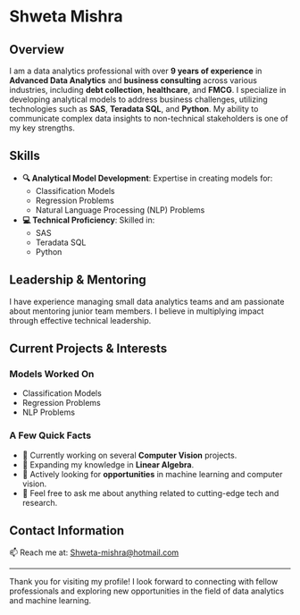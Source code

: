 # Shweta Mishra 

## Overview
I am a data analytics professional with over **9 years of experience** in **Advanced Data Analytics** and **business consulting** across various industries, including **debt collection**, **healthcare**, and **FMCG**. I specialize in developing analytical models to address business challenges, utilizing technologies such as **SAS**, **Teradata SQL**, and **Python**. My ability to communicate complex data insights to non-technical stakeholders is one of my key strengths.

## Skills
- **🔍 Analytical Model Development**: Expertise in creating models for:
  - Classification Models
  - Regression Problems
  - Natural Language Processing (NLP) Problems
- **💻 Technical Proficiency**: Skilled in:
  - SAS
  - Teradata SQL
  - Python

## Leadership & Mentoring
I have experience managing small data analytics teams and am passionate about mentoring junior team members. I believe in multiplying impact through effective technical leadership.

## Current Projects & Interests
### Models Worked On
- Classification Models
- Regression Problems
- NLP Problems

### A Few Quick Facts
- 🔭 Currently working on several **Computer Vision** projects.
- 🧮 Expanding my knowledge in **Linear Algebra**.
- 🤔 Actively looking for **opportunities** in machine learning and computer vision.
- 💬 Feel free to ask me about anything related to cutting-edge tech and research.

## Contact Information
📫 Reach me at: [Shweta-mishra@hotmail.com](mailto:Shweta-mishra@hotmail.com)

---

Thank you for visiting my profile! I look forward to connecting with fellow professionals and exploring new opportunities in the field of data analytics and machine learning.
